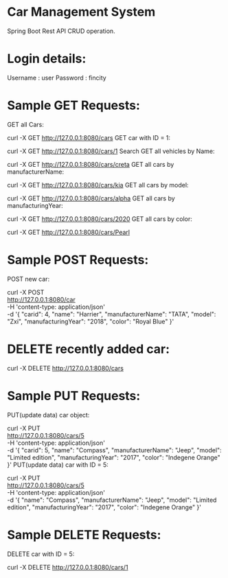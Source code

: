 # Car Management System
Spring Boot Rest API CRUD operation.

# Login details:
Username : user
Password : fincity

# Sample GET Requests:
GET all Cars:

curl -X GET http://127.0.0.1:8080/cars
GET car with ID = 1:

curl -X GET http://127.0.0.1:8080/cars/1
Search
GET all vehicles by Name:

curl -X GET http://127.0.0.1:8080/cars/creta
GET all cars by manufacturerName:

curl -X GET http://127.0.0.1:8080/cars/kia
GET all cars by model:

curl -X GET http://127.0.0.1:8080/cars/alpha
GET all cars by manufacturingYear:

curl -X GET http://127.0.0.1:8080/cars/2020
GET all cars by color:

curl -X GET http://127.0.0.1:8080/cars/Pearl
# Sample POST Requests:
POST new car:

curl -X POST \
  http://127.0.0.1:8080/car \
  -H 'content-type: application/json' \
  -d '{
        "carid": 4,
        "name": "Harrier",
        "manufacturerName": "TATA",
        "model": "Zxi",
        "manufacturingYear": "2018",
        "color": "Royal Blue"
  }'
# DELETE recently added car:

curl -X DELETE http://127.0.0.1:8080/cars
# Sample PUT Requests:
PUT(update data) car object:

curl -X PUT \
  http://127.0.0.1:8080/cars/5 \
  -H 'content-type: application/json' \
  -d '{
        "carid": 5,
        "name": "Compass",
        "manufacturerName": "Jeep",
        "model": "Limited edition",
        "manufacturingYear": "2017",
        "color": "Indegene Orange"
  }'
PUT(update data) car with ID = 5:

curl -X PUT \
  http://127.0.0.1:8080/cars/5 \
  -H 'content-type: application/json' \
  -d '{
        "name": "Compass",
        "manufacturerName": "Jeep",
        "model": "Limited edition",
        "manufacturingYear": "2017",
        "color": "Indegene Orange"
  }'
# Sample DELETE Requests:
DELETE car with ID = 5:

curl -X DELETE http://127.0.0.1:8080/cars/1

